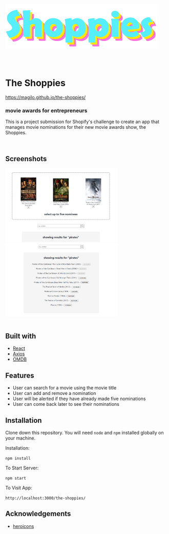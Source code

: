 ![Shoppies-Logo](https://raw.githubusercontent.com/magilo/the-shoppies/main/src/assets/shoppies-logo.png "Shoppies-Logo")


<br />
<br />

# The Shoppies

https://magilo.github.io/the-shoppies/
<br />

### movie awards for entrepreneurs
This is a project submission for Shopify's challenge to create an app that manages movie nominations for their new movie awards show, the Shoppies.

<br />

## Screenshots
<img src="https://raw.githubusercontent.com/magilo/the-shoppies/main/public/nominations-module.png" width="350">

<img src="https://raw.githubusercontent.com/magilo/the-shoppies/main/public/results-module.png" width="350">

<br />
<br />

## Built with
- [React](https://create-react-app.dev/)
- [Axios](https://github.com/axios/axios)
- [OMDB](http://www.omdbapi.com)

## Features
- User can search for a movie using the movie title
- User can add and remove a nomination
- User will be alerted if they have already made five nominations
- User can come back later to see their nominations


## Installation
Clone down this repository. You will need `node` and `npm` installed globally on your machine.

Installation:

`npm install`

To Start Server:

`npm start`

To Visit App:

`http://localhost:3000/the-shoppies/`


## Acknowledgements
- [heroicons](https://heroicons.com/)


